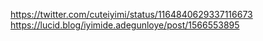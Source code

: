 https://twitter.com/cuteiyimi/status/1164840629337116673
https://lucid.blog/iyimide.adegunloye/post/1566553895
